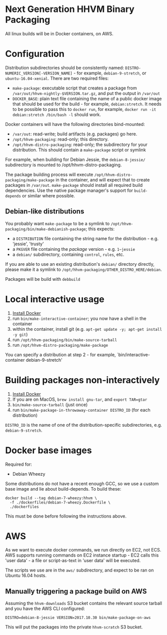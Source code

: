 Next Generation HHVM Binary Packaging
=====================================

All linux builds will be in Docker containers, on AWS.

Configuration
=============

Distribution subdirectories should be consistently named: `DISTRO-NUMERIC_VERSION[-VERSION_NAME]` - for example, `debian-9-stretch`, or `ubuntu-16.04-xenial`. There are two required files:
 - `make-package`: executable script that creates a package from `/var/out/hhvm-nightly-$VERSION.tar.gz`, and put the output in `/var/out`
 - `DOCKER_BASE`: plain text file containing the name of a public docker image that should be used for the build - for example, `debian:stretch`. It needs to be possible to pass this to `docker run`, for example, `docker run -it debian:stretch /bin/bash -l` should work.

Docker containers will have the following directories bind-mounted:

 - `/var/out`: read-write; build artifacts (e.g. packages) go here.
 - `/opt/hhvm-packaging`: read-only; this directory.
 - `/opt/hhvm-distro-packaging`: read-only; the subdirectory for your
   distribution. This should contain a `make-package` script or symlink

For example, when building for Debian Jessie, the `debian-8-jessie/`
subdirectory is mounted to /opt/hhvm-distro-packaging.

The package building process will execute
`/opt/hhvm-distro-packaging/make-package` in the container, and will
expect that to create packages in `/var/out`. `make-package` should install
all required build dependencies. Use the native package manager's support
for `build-depends` or similar where possible.

Debian-like distributions
-------------------------

You probably want `make-package` to be a symlink to `/opt/hhvm-packaging/bin/make-debianish-package`; this expects:

 - a `DISTRIBUTION` file containing the string name for the distribution - e.g. 'jessie', 'trusty'
 - a `PKGVER` file containing the *package* version - e.g. `1~jessie`
 - a `debian/` subdirectory, containing `control`, `rules`, etc.

If you are able to use an existing distribution's `debian/` directory directly, please make it a symlink to
`/opt/hhvm-packaging/OTHER_DISTRO_HERE/debian`.

Packages will be build with `debbuild`

Local interactive usage
=======================

1. [Install Docker](https://www.docker.com/get-docker)
2. run `bin/make-interactive-container`; you now have a shell in the container
3. within the container, install git (e.g. `apt-get update -y; apt-get install -y git`)
4. run `/opt/hhvm-packaging/bin/make-source-tarball`
5. run `/opt/hhvm-distro-packaging/make-package`

You can specify a distribution at step 2 - for example, `bin/interactive-container debian-9-stretch'

Building packages non-interactively
===================================

1. [Install Docker](https://www.docker.com/get-docker)
2. If you are on MacOS, `brew install gnu-tar`, and `export TAR=gtar`
3. `bin/make-source-tarball` (just once)
4. run `bin/make-package-in-throwaway-container DISTRO_ID` (for each distribution)

`DISTRO_ID` is the name of one of the distribution-specific subdirectories, e.g. `debian-9-stretch`.

Docker base images
==================

Required for:
 - Debian Wheezy

Some distributions do not have a recent enough GCC, so we use a custom base image and lie about build-depends. To build these:

```
docker build --tag debian-7-wheezy:hhvm \
  -f ./dockerfiles/debian-7-wheezy.Dockerfile \
  ./dockerfiles
```

This must be done before following the instructions above.

AWS
===

As we want to execute docker commands, we run directly on EC2, not ECS. AWS
supports running commands on EC2 instance startup - EC2 calls this
'user data' - a file or script-as-text in 'user data' will be executed.

The scripts we use are in the `aws/` subdirectory, and expect to be ran on
Ubuntu 16.04 hosts.

Manually triggering a package build on AWS
------------------------------------------

Assuming the `hhvm-downloads` S3 bucket contains the relevant source
tarball and you have the AWS CLI configured:

```
DISTRO=debian-8-jessie VERSION=2017.10.30 bin/make-package-on-aws
```

This will put the packages into the private `hhvm-scratch` S3 bucket.
